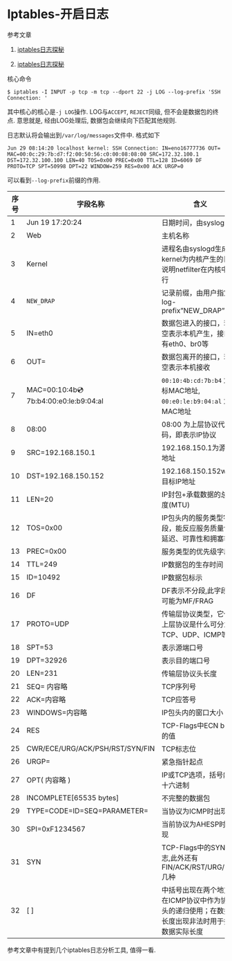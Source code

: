 # Iptables-开启日志

参考文章

1. [iptables日志探秘](https://my.oschina.net/chenguang/blog/362054)

2. [iptables日志探秘](http://www.cnblogs.com/AloneSword/p/4193419.html)

核心命令

```
$ iptables -I INPUT -p tcp -m tcp --dport 22 -j LOG --log-prefix 'SSH Connection: '
```

其中核心的核心是`-j LOG`操作. LOG与`ACCEPT`, `REJECT`同级, 但不会是数据包的终点. 意思就是, 经由LOG处理后, 数据包会继续向下匹配其他规则.

日志默认将会输出到`/var/log/messages`文件中. 格式如下

```
Jun 29 08:14:20 localhost kernel: SSH Connection: IN=eno16777736 OUT= MAC=00:0c:29:7b:d7:f2:00:50:56:c0:00:08:08:00 SRC=172.32.100.1 DST=172.32.100.100 LEN=40 TOS=0x00 PREC=0x00 TTL=128 ID=6069 DF PROTO=TCP SPT=50998 DPT=22 WINDOW=259 RES=0x00 ACK URGP=0
```

可以看到`--log-prefix`前缀的作用. 

| 序号  | 字段名称                                    | 含义                                                        |
|-----|-----------------------------------------|-----------------------------------------------------------|
| 1   | Jun 19 17:20:24                         | 日期时间，由syslog生成                                            |
| 2   | Web                                     | 主机名称                                                      |
| 3   | Kernel                                  | 进程名由syslogd生成kernel为内核产生的日志说明netfilter在内核中运行              |
| 4   | `NEW_DRAP`                              | 记录前缀，由用户指定—log-prefix”NEW_DRAP”                           |
| 5   | IN=eth0                                 | 数据包进入的接口，若为空表示本机产生，接口还有eth0、br0等                          |
| 6   | OUT=                                    | 数据包离开的接口，若为空表示本机接收                                        |
| 7   | MAC=00:10:4b:cd:7b:b4:00:e0:le:b9:04:al | `00:10:4b:cd:7b:b4` 为目标MAC地址, `00:e0:le:b9:04:al` 为源MAC地址 |
| 8   | 08:00                                   | 08:00 为上层协议代码，即表示IP协议                                     |
| 9   | SRC=192.168.150.1                       | 192.168.150.1为源IP地址                                       |
| 10  | DST=192.168.150.152                     | 192.168.150.152w为目标IP地址                                   |
| 11  | LEN=20                                  | IP封包+承载数据的总长度(MTU)                                        |
| 12  | TOS=0x00                                | IP包头内的服务类型字段，能反应服务质量包括延迟、可靠性和拥塞等                          |
| 13  | PREC=0x00                               | 服务类型的优先级字段                                                |
| 14  | TTL=249                                 | IP数据包的生存时间                                                |
| 15  | ID=10492                                | IP数据包标示                                                   |
| 16  | DF                                      | DF表示不分段,此字段还可能为MF/FRAG                                    |
| 17  | PROTO=UDP                               | 传输层协议类型，它代表上层协议是什么可分为TCP、UDP、ICMP等                        |
| 18  | SPT=53                                  | 表示源端口号                                                    |
| 19  | DPT=32926                               | 表示目的端口号                                                   |
| 20  | LEN=231                                 | 传输层协议头长度                                                  |
| 21  | SEQ= 内容略                                | TCP序列号                                                    |
| 22  | ACK=内容略                                 | TCP应答号                                                    |
| 23  | WINDOWS=内容略                             | IP包头内的窗口大小                                                |
| 24  | RES                                     | TCP-Flags中ECN bits的值                                      |
| 25  | CWR/ECE/URG/ACK/PSH/RST/SYN/FIN         | TCP标志位                                                    |
| 26  | URGP=                                   | 紧急指针起点                                                    |
| 27  | OPT( 内容略 )                              | IP或TCP选项，括号内为十六进制                                         |
| 28  | INCOMPLETE[65535 bytes]                 | 不完整的数据包                                                   |
| 29  | TYPE=CODE=ID=SEQ=PARAMETER=             | 当协议为ICMP时出现                                               |
| 30  | SPI=0xF1234567                          | 当前协议为AHESP时出现                                             |
| 31  | SYN                                     | TCP-Flags中的SYN标志,此外还有FIN/ACK/RST/URG/PSH几种                |
| 32  | [  ]                                    | 中括号出现在两个地方，在ICMP协议中作为协议头的递归使用；在数据包长度出现非法时用于指出数据实际长度       |


参考文章中有提到几个iptables日志分析工具, 值得一看.